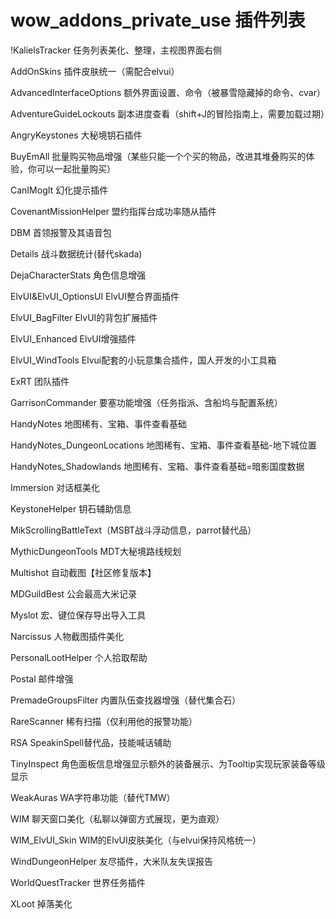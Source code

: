 wow_addons_private_use
插件列表
======================

!KalielsTracker 任务列表美化、整理，主视图界面右侧

AddOnSkins 插件皮肤统一（需配合elvui）

AdvancedInterfaceOptions 额外界面设置、命令（被暴雪隐藏掉的命令、cvar）

AdventureGuideLockouts 副本进度查看（shift+J的冒险指南上，需要加载过期）

AngryKeystones 大秘境钥石插件

BuyEmAll 批量购买物品增强（某些只能一个个买的物品，改进其堆叠购买的体验，你可以一起批量购买）

CanIMogIt 幻化提示插件

CovenantMissionHelper 盟约指挥台成功率随从插件

DBM 首领报警及其语音包

Details 战斗数据统计(替代skada)

DejaCharacterStats 角色信息增强

ElvUI&ElvUI_OptionsUI ElvUI整合界面插件

ElvUI_BagFilter ElvUI的背包扩展插件

ElvUI_Enhanced ElvUI增强插件

ElvUI_WindTools Elvui配套的小玩意集合插件，国人开发的小工具箱

ExRT 团队插件

GarrisonCommander 要塞功能增强（任务指派、含船坞与配置系统）

HandyNotes 地图稀有、宝箱、事件查看基础

HandyNotes_DungeonLocations 地图稀有、宝箱、事件查看基础-地下城位置

HandyNotes_Shadowlands 地图稀有、宝箱、事件查看基础=暗影国度数据

Immersion 对话框美化

KeystoneHelper 钥石辅助信息

MikScrollingBattleText（MSBT战斗浮动信息，parrot替代品）

MythicDungeonTools MDT大秘境路线规划

Multishot 自动截图【社区修复版本】

MDGuildBest 公会最高大米记录

Myslot 宏、键位保存导出导入工具

Narcissus 人物截图插件美化

PersonalLootHelper 个人拾取帮助

Postal 邮件增强

PremadeGroupsFilter 内置队伍查找器增强（替代集合石）

RareScanner 稀有扫描（仅利用他的报警功能）

RSA SpeakinSpell替代品，技能喊话辅助

TinyInspect 角色面板信息增强显示额外的装备展示、为Tooltip实现玩家装备等级显示

WeakAuras WA字符串功能（替代TMW）

WIM 聊天窗口美化（私聊以弹窗方式展现，更为直观）

WIM_ElvUI_Skin  WIM的ElvUI皮肤美化（与elvui保持风格统一）

WindDungeonHelper  友尽插件，大米队友失误报告

WorldQuestTracker 世界任务插件

XLoot 掉落美化
